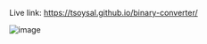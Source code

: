 Live link: https://tsoysal.github.io/binary-converter/

![image](https://github.com/tsoysal/binary-converter/assets/137247868/2d37d74c-8a39-4755-88b8-9298b48d1a01)
